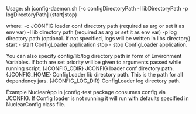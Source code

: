 Usage: sh jconfig-daemon.sh [-c configDirectoryPath -l libDirectoryPath -p logDirectoryPath] 
(start|stop) 

where: 
    -c  JCONFIG loader conf directory path (required as arg or set it as env var)
    -l  lib directory path  (required as arg or set it as env var)
    -p  log directory path (optional. If not specified, logs will be written in libs directory)
    start - start ConfigLoader application 
    stop - stop ConfigLoader application. 
 
You can also specify config/lib/log directory path in form of Environment Variables. 
If both are set priority will be given to arguments passed while running script. 
   {JCONFIG_CDIR}  JCONFIG loader conf directory path. 
   {JCONFIG_HOME}  ConfigLoader lib directory path. This is the path for all dependency jars. 
   {JCONFIG_LOG_DIR} ConfigLoader log directory path.     

Example
NuclearApp in jconfig-test package consumes config via JCONFIG. If Config loader is not running it will run with defaults specified
in NuclearConfig class file. 

